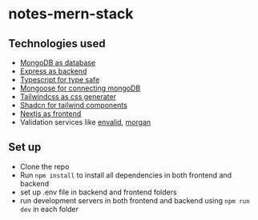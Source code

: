 # notes-mern-stack

## Technologies used

- [MongoDB as database](https://www.mongodb.com/)
- [Express as backend](https://expressjs.com/)
- [Typescript for type safe](https://www.typescriptlang.org/)
- [Mongoose for connecting mongoDB](https://mongoosejs.com/)
- [Tailwindcss as css generater](https://tailwindcss.com/)
- [Shadcn for tailwind components](https://ui.shadcn.com/)
- [Nextjs as frontend](https://nextjs.org/)
- Validation services like [envalid](https://www.npmjs.com/package/envalid), [morgan](https://www.npmjs.com/package/morgan)

## Set up

- Clone the repo
- Run `npm install` to install all dependencies in both frontend and backend
- set up .env file in backend and frontend folders
- run development servers in both frontend and backend using `npm run dev` in each folder
